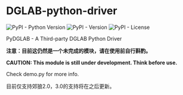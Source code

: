 # DGLAB-python-driver

![PyPI - Python Version](https://img.shields.io/pypi/pyversions/pydglab) ![PyPI - Version](https://img.shields.io/pypi/v/pydglab) ![PyPI - License](https://img.shields.io/pypi/l/pydglab)

 PyDGLAB - A Third-party DGLAB Python Driver
 
 **注意：目前这仍然是一个未完成的模块，请在使用前自行斟酌。**
 
 **CAUTION: This module is still under development. Think before use.**

 Check demo.py for more info.

 目前仅支持郊狼2.0，3.0的支持将在之后更新。
